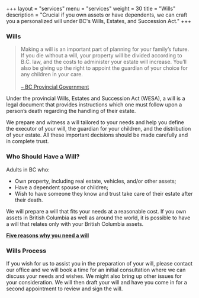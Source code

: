 +++
layout = "services"
menu = "services"
weight = 30
title = "Wills"
description = "Crucial if you own assets or have dependents, we can craft you a personalized will under BC's Wills, Estates, and Succession Act."
+++

### Wills

> Making a will is an important part of planning for your family’s future. If you die without a will, your
> property will be divided according to B.C. law, and the costs to administer your estate will increase.
> You’ll also be giving up the right to appoint the guardian of your choice for any children in your care. <br><br><a href="https://www2.gov.bc.ca/gov/content/family-social-
> supports/seniors/financial-legal-matters/wills-and-estate-planning">– BC Provincial Government</a>

Under the provincial Wills, Estates and Succession Act (WESA), a will is a legal document that provides
instructions which one must follow upon a person’s death regarding the handling of their estate.

We prepare and witness a will tailored to your needs and help you define the executor of your will, the
guardian for your children, and the distribution of your estate. All these important decisions should be
made carefully and in complete trust.

### Who Should Have a Will?

Adults in BC who:

- Own property, including real estate, vehicles, and/or other assets;
- Have a dependent spouse or children;
- Wish to have someone they know and trust take care of their estate after their death.

We will prepare a will that fits your needs at a reasonable cost. If you own assets in British Columbia as
well as around the world, it is possible to have a will that relates only with your British Columbia assets.

**[Five reasons why you need a will](https://www.bcnotaryassociation.ca/resources/pr/?id=2)**

### Wills Process

If you wish for us to assist you in the preparation of your will, please contact our office and we will book
a time for an initial consultation where we can discuss your needs and wishes. We might also bring up
other issues for your consideration. We will then draft your will and have you come in for a second
appointment to review and sign the will.
